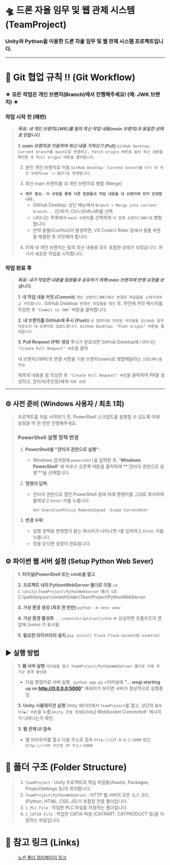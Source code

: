 
# 🛸 드론 자율 임무 및 웹 관제 시스템 (TeamProject)

### **Unity와 Python을 이용한 드론 자율 임무 및 웹 관제 시스템 프로젝트입니다.**

---
# 🌳 Git 협업 규칙 !! (Git Workflow)
### **★ 모든 작업은 개인 브랜치(Branch)에서 진행해주세요! (예: JWK 브랜치) ★**

### 작업 시작 전 (매번)
>***목표: 내 개인 브랜치(JWK)를 팀의 최신 작업 내용(main 브랜치)과 동일한 상태로 만듭니다.***
>
>***1. main 브랜치로 이동하여 최신 내용 가져오기 (Pull)***
`GitHub Desktop: Current branch를 main으로 변경하고, Fetch origin 버튼을 눌러 최신 내용을 확인한 후 Pull origin 버튼을 클릭합니다.`
>
>2. 본인 개인 브랜치로 이동
>`GitHub Desktop: Current branch를 다시 내 개인 브랜치(ex -> BGT)로 변경합니다.`
>
>3. 최신 main 브랜치를 내 개인 브랜치로 병합 (Merge)
>+ **`매우 중요: 이 과정을 통해 다른 팀원들의 작업 내용을 내 브랜치에 먼저 반영합니다.`**
>   + GitHub Desktop: 상단 메뉴에서 `Branch > Merge into current branch...` (단축키: Ctrl+Shift+M)를 선택
>   + 나타나는 목록에서 `main 브랜치`를 선택하여 `내 현재 브랜치(JWK)로` 병합합니다. 
>   + 만약 충돌(Conflict)이 발생하면, VS Code나 Rider 등에서 충돌 부분을 해결한 후 커밋해야 합니다.
>
>4. 이제 내 개인 브랜치는 팀의 최신 내용을 모두 포함한 상태가 되었습니다. 여기서 새로운 작업을 시작합니다.

###  작업 완료 후

>***목표: 내가 작업한 내용을 팀원들과 공유하기 위해 main 브랜치에 반영 요청을 보냅니다.***
>
>**1. 내 작업 내용 커밋 (Commit)**
>`개인 브랜치(JWK)에서 변경한 파일들을 스테이징하고 커밋합니다.`
>GitHub Desktop: `변경된 파일들을 확인` 후, 하단에 커밋 메시지를 작성한 후 `"Commit to JWK"` 버튼을 클릭합니다.
>
>**2. 내 브랜치를 GitHub에 푸시 (Push)**
>`내 컴퓨터에 저장된 커밋들을 GitHub 원격 저장소의 내 브랜치로 업로드합니다.`
>`GitHub Desktop: "Push origin" 버튼을 클릭합니다.`
>
>**3. Pull Request (PR) 생성**
>푸시가 완료되면 GitHub Desktop에 나타나는 `"Create Pull Request" 버튼`을 클릭
>
>내 브랜치(JWK)의 변경 사항을 기본 브랜치(main)로 병합해달라는 `요청(PR)을 작성`.
>
>제목과 내용을 잘 작성한 후` "Create Pull Request" 버튼`을 클릭하여 PR을 생성하고, 관리자(주인장)에게 `리뷰 요청`
---

## ⚙️ 사전 준비 (Windows 사용자 / 최초 1회)

> 프로젝트를 처음 시작하기 전, PowerShell 스크립트를 실행할 수 있도록 아래 설정을 딱 한 번만 진행해주세요.
> 
> 
> ### **PowerShell 실행 정책 변경**
> 
> 1. **PowerShell을 "관리자 권한으로 실행"**:
>     - Windows 검색창에 `powershell`을 입력한 후, **'Windows PowerShell'** 에 마우스 오른쪽 버튼을 클릭하여 **'관리자 권한으로 실행'**을 선택합니다.
> 2. **명령어 입력**:
>     - 관리자 권한으로 열린 PowerShell 창에 아래 명령어를 그대로 복사하여 붙여넣고 `Enter` 키를 누릅니다.
>
>       ```
>       Set-ExecutionPolicy RemoteSigned -Scope CurrentUser
>       ```
> 
> 3. **변경 수락**:
>     - 실행 정책을 변경할지 묻는 메시지가 나타나면 `Y`를 입력하고 `Enter` 키를 누릅니다.
>     - 창을 닫으면 설정이 완료됩니다.

## ⚙️ 파이썬 웹 서버 설정 (Setup Python Web Sever)

>**1. 터미널(PowerShell 또는 cmd)을 열고**
>
>**2. 프로젝트 내의 PythonWebServer 폴더로 이동**
> `cd C:\Unity\TeamProject\PythonWebServer` 
>예시: cd C:\path\to\your\cloned\folder\TeamProject\PythonWebServer
>
>**3. 가상 환경 생성 (최초 한 번만)**
>`python -m venv venv`
>
>**4. 가상 환경 활성화**
>`. .\venv\Scripts\activate`
>=> 성공하면 프롬프트의 맨 앞에 _(venv)_ 가 표시됨
>
>**5. 필요한 라이브러리 설치**
>`pip install Flask Flask-SocketIO evnetlet`


## ▶️ 실행 방법
>**1. 웹 서버 실행**
>`터미널을 열고 TeamProject/PythonWebServer 폴더로 이동 후 가상 환경 활성화`
> + 다음 명령어로 서버 실행
>` python app.py`
> +터미널에 **"... wsgi starting up on http://0.0.0.0:5000"** 메세지가 보이면 서버가 정상적으로 실행중임
> 
>**2. Unity 시뮬레이션 실행**
>Unity 에디터에서 `TeamProject`를 열고, 상단의 `플레이(▶) 버튼`을 누름.`
>Unity 콘솔 창에 `[Unity] WebSocket Connected!` 메시지가 나타나는지 확인.
>
>**3. 웹 관제 UI 접속**
>+ 웹 브라우저를 열고 다음 주소로 접속
>`http://127.0.0.1:5000` 또는 `http://(서버 주인장 IP 주소):5000`
>

# 📂 폴더 구조 (Folder Structure)

>1. `TeamProject` : Unity 프로젝트의 핵심 파일들(Assets, Packages, ProjectSettings 등)이 위치합니다.`
>2. `TeamProject\PythonWebServer` : HTTP 웹 서버의 모든 소스 코드(Python, HTML, CSS, JS)가 포함된 전용 폴더입니다.`
>3. `1_PLC File` : 작업한 PLC 파일을 저장하는 폴더입니다.
>4. `2_CATIA File` : 작업한 CATIA 파일 (CATPART, CATPRODUCT 등)을 저장하는 파일입니다.

# 🚀 참고 링크 (Links)
>[노션 폴더 정리페이지 링크](https://sable-beard-26b.notion.site/Unity-Python-208fbf84667880368c81d891d256744b?source=copy_link)
>
  


